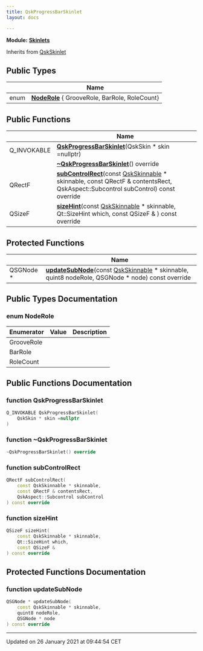 ```yaml
---
title: QskProgressBarSkinlet
layout: docs

---
```



**Module:** **[Skinlets](/docs/modules/group___skinlets/)**



Inherits from [QskSkinlet](/docs/classes/class_qsk_skinlet/)

## Public Types

|                | Name           |
| -------------- | -------------- |
| enum| **[NodeRole](/docs/classes/class_qsk_progress_bar_skinlet/#enum-noderole)** { GrooveRole, BarRole, RoleCount} |

## Public Functions

|                | Name           |
| -------------- | -------------- |
| Q_INVOKABLE | **[QskProgressBarSkinlet](/docs/classes/class_qsk_progress_bar_skinlet/#function-qskprogressbarskinlet)**(QskSkin * skin =nullptr) |
| | **[~QskProgressBarSkinlet](/docs/classes/class_qsk_progress_bar_skinlet/#function-~qskprogressbarskinlet)**() override |
| QRectF | **[subControlRect](/docs/classes/class_qsk_progress_bar_skinlet/#function-subcontrolrect)**(const [QskSkinnable](/docs/classes/class_qsk_skinnable/) * skinnable, const QRectF & contentsRect, QskAspect::Subcontrol subControl) const override |
| QSizeF | **[sizeHint](/docs/classes/class_qsk_progress_bar_skinlet/#function-sizehint)**(const [QskSkinnable](/docs/classes/class_qsk_skinnable/) * skinnable, Qt::SizeHint which, const QSizeF & ) const override |

## Protected Functions

|                | Name           |
| -------------- | -------------- |
| QSGNode * | **[updateSubNode](/docs/classes/class_qsk_progress_bar_skinlet/#function-updatesubnode)**(const [QskSkinnable](/docs/classes/class_qsk_skinnable/) * skinnable, quint8 nodeRole, QSGNode * node) const override |

## Public Types Documentation

### enum NodeRole

| Enumerator | Value | Description |
| ---------- | ----- | ----------- |
| GrooveRole | |   |
| BarRole | |   |
| RoleCount | |   |




## Public Functions Documentation

### function QskProgressBarSkinlet

```cpp
Q_INVOKABLE QskProgressBarSkinlet(
    QskSkin * skin =nullptr
)
```


### function ~QskProgressBarSkinlet

```cpp
~QskProgressBarSkinlet() override
```


### function subControlRect

```cpp
QRectF subControlRect(
    const QskSkinnable * skinnable,
    const QRectF & contentsRect,
    QskAspect::Subcontrol subControl
) const override
```


### function sizeHint

```cpp
QSizeF sizeHint(
    const QskSkinnable * skinnable,
    Qt::SizeHint which,
    const QSizeF & 
) const override
```


## Protected Functions Documentation

### function updateSubNode

```cpp
QSGNode * updateSubNode(
    const QskSkinnable * skinnable,
    quint8 nodeRole,
    QSGNode * node
) const override
```


-------------------------------

Updated on 26 January 2021 at 09:44:54 CET
